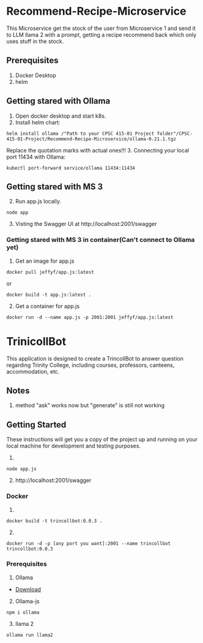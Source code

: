 # Recommend-Recipe-Microservice
This Microservice get the stock of the user from Microservice 1 and send it to LLM llama 2 with a prompt, getting a recipe recommend back which only uses stuff in the stock. 

## Prerequisites
1. Docker Desktop
2. helm

## Getting stared with Ollama 
1. Open docker desktop and start k8s.
2. Install helm chart:
```
helm install ollama /"Path to your CPSC 415-01 Project folder"/CPSC-415-01-Project/Recommend-Recipe-Microservice/ollama-0.21.1.tgz  
```  
Replace the quotation marks with actual ones!!!
3. Connecting your local port 11434 with Ollama:
```
kubectl port-forward service/ollama 11434:11434  
```  

## Getting stared with MS 3

2. Run app.js locally.
```
node app
```

3. Visting the Swagger UI at http://localhost:2001/swagger 
  

### Getting stared with MS 3 in container(Can't connect to Ollama yet)
1. Get an image for app.js
```
docker pull jeffyf/app.js:latest
```
or 
```
docker build -t app.js:latest .
```
2. Get a container for app.js
```
docker run -d --name app.js -p 2001:2001 jeffyf/app.js:latest
```  
  
    
      

# TrinicollBot
This application is designed to create a TrincollBot to answer question regarding Trinity College, including courses, professors, canteens, accommodation, etc.


## Notes
1. method "ask" works now but "generate" is still not working




## Getting Started
These instructions will get you a copy of the project up and running on your local machine for development and testing purposes.

1. 
```
node app.js  
```
2. http://localhost:2001/swagger

### Docker
1. 
```
docker build -t trincollbot:0.0.3 . 
```
2.
```
docker run -d -p [any port you want]:2001 --name trincollbot trincollbot:0.0.3
```


### Prerequisites

1. Ollama

 - [Download](https://ollama.com/download/Ollama-darwin.zip)

2. Ollama-js
```
npm i ollama
```

3. llama 2
```
ollama run llama2
```

